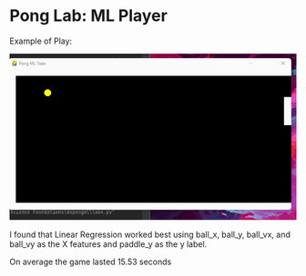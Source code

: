 # Pong Lab: ML Player
Example of Play:

![ml1 screenshot](./pong.gif)

I found that Linear Regression worked best using ball_x, ball_y, ball_vx, and ball_vy as the X features and paddle_y as the y label.

On average the game lasted 15.53 seconds

